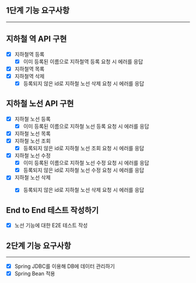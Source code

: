 ## 1단계 기능 요구사항

---

## 지하철 역 API 구현
- [x] 지하철역 등록
    - [x] 이미 등록된 이름으로 지하철역 등록 요청 시 에러를 응답
- [x] 지하철역 목록
- [x] 지하철역 삭제
    - [x] 등록되지 않은 id로 지하철 노선 삭제 요청 시 에러를 응답

## 지하철 노선 API 구현
- [x] 지하철 노선 등록
    - [x] 이미 등록된 이름으로 지하철 노선 등록 요청 시 에러를 응답
- [x] 지하철 노선 목록
- [x] 지하철 노선 조회
    - [x] 등록되지 않은 id로 지하철 노선 조회 요청 시 에러를 응답
- [X] 지하철 노선 수정
    - [x] 이미 등록된 이름으로 지하철 노선 수정 요청 시 에러를 응답
    - [x] 등록되지 않은 id로 지하철 노선 수정 요청 시 에러를 응답
- [x] 지하철 노선 삭제
    - [x] 등록되지 않은 id로 지하철 노선 삭제 요청 시 에러를 응답


## End to End 테스트 작성하기
- [x] 노선 기능에 대한 E2E 테스트 작성

## 2단계 기능 요구사항

---

- [x] Spring JDBC를 이용해 DB에 데이터 관리하기
- [x] Spring Bean 적용
